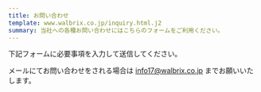 ```yaml
---
title: お問い合わせ
template: www.walbrix.co.jp/inquiry.html.j2
summary: 当社への各種お問い合わせにはこちらのフォームをご利用ください。
---
```

下記フォームに必要事項を入力して送信してください。 [<i class="fa fa-file-code-o" aria-hidden="true"></i>](https://github.com/wbrxcorp/cms/blob/main/src/main/scala/com/walbrix/cms/InquiryServlet.scala)

メールにてお問い合わせをされる場合は [info17@walbrix.co.jp](mailto:info17@walbrix.co.jp) までお願いいたします。
